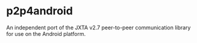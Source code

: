 p2p4android
===========

An independent port of the JXTA v2.7 peer-to-peer communication library for use on the Android platform.
